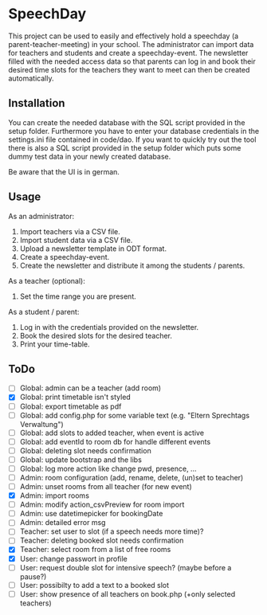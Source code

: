 # SpeechDay

This project can be used to easily and effectively hold a speechday (a parent-teacher-meeting) in your school.
The administrator can import data for teachers and students and create a speechday-event.
The newsletter filled with the needed access data so that parents can log in and book their desired time slots for the teachers they want to meet can then be created automatically. 

## Installation

You can create the needed database with the SQL script provided in the setup folder.
Furthermore you have to enter your database credentials in the settings.ini file contained in code/dao.
If you want to quickly try out the tool there is also a SQL script provided in the setup folder which puts some dummy test data in your newly created database. 

Be aware that the UI is in german.

## Usage

As an administrator:

1. Import teachers via a CSV file.
2. Import student data via a CSV file.
3. Upload a newsletter template in ODT format.
4. Create a speechday-event.
5. Create the newsletter and distribute it among the students / parents.

As a teacher (optional):

1. Set the time range you are present.

As a student / parent:

1. Log in with the credentials provided on the newsletter.
2. Book the desired slots for the desired teacher.
3. Print your time-table.

## ToDo
- [ ] Global: admin can be a teacher (add room)
- [x] Global: print timetable isn't styled
- [ ] Global: export timetable as pdf
- [ ] Global: add config.php for some variable text (e.g. "Eltern Sprechtags Verwaltung")
- [ ] Global: add slots to added teacher, when event is active
- [ ] Global: add eventId to room db for handle different events
- [ ] Global: deleting slot needs confirmation
- [ ] Global: update bootstrap and the libs
- [ ] Global: log more action like change pwd, presence, ...
- [ ] Admin: room configuration (add, rename, delete, (un)set to teacher)
- [ ] Admin: unset rooms from all teacher (for new event)
- [x] Admin: import rooms
- [ ] Admin: modify action_csvPreview for room import
- [ ] Admin: use datetimepicker for bookingDate
- [ ] Admin: detailed error msg
- [ ] Teacher: set user to slot (if a speech needs more time)?
- [ ] Teacher: deleting booked slot needs confirmation
- [x] Teacher: select room from a list of free rooms
- [x] User: change passwort in profile
- [ ] User: request double slot for intensive speech? (maybe before a pause?)
- [ ] User: possibilty to add a text to a booked slot
- [ ] User: show presence of all teachers on book.php (+only selected teachers)
